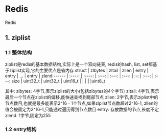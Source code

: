 # Redis
Redis
## 1. ziplist
### 1.1 整体结构
ziplist是redis的基本数据结构,实际上是一个双向链表, redis的hash, list, set都基于ziplist实现,它的主要优点是省内存
struct | zlbytes | zltail | zllen | entry | entry | ... | entry | zlend
------ | :----:  | :----: | :---: | :---: | :---: | :-: | :---: | :---:
size | uint32_t | uint32_t | uint16_t | | | | |uint8_t

其中:
zlbytes: 4字节,表示ziplist的大小(包括zlbytes的4个字节)
zltail: 4字节,表示最后一个节点在ziplist的偏移,能快速查找到尾部节点
zllen: 2字节,表示ziplist中的节点数目,也就是最多能表示2^16 - 1个节点,如果ziplist节点数超过2^16-1, zllen的值会被固定为2^16-1,只能通过遍历得到节点数目
entry: 存放数据的节点,长度不定
zlend: 1字节,固定为255

### 1.2 entry结构
